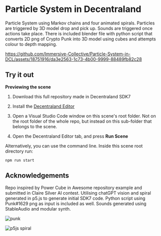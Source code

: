 # Particle System in Decentraland

Particle System using Markov chains and four animated spirals. Particles are triggered by 3D model drop and pick up. Sounds are triggered once actions take place.
There is included blender file with python script that converts 2D png of Crypto Punk into 3D model using cubes and attempts colour to depth mapping.

https://github.com/Immersive-Collective/Particle-System-in-DCL/assets/18751916/da3e2563-1c73-4b00-9999-88489fb82c28

## Try it out

**Previewing the scene**

1. Download this full repository made in Decentraland SDK7

2. Install the [Decentraland Editor](https://docs.decentraland.org/creator/development-guide/sdk7/editor/)

3. Open a Visual Studio Code window on this scene's root folder. Not on the root folder of the whole repo, but instead on this sub-folder that belongs to the scene.

4. Open the Decentraland Editor tab, and press **Run Scene**

Alternatively, you can use the command line. Inside this scene root directory run:

```
npm run start
```

## Acknowledgements

Repo inspired by Power Cube in Awesome repository example and submitted in Claire Silver AI contest.
Utilising chatGPT vision and spiral generated in p5.js to generate initial SDK7 code. Python script using Punk#1629 png as input is included as well. 
Sounds generated using StableAudio and modular synth.

![punk](https://github.com/Immersive-Collective/Particle-System-in-DCL/assets/18751916/a3983fe6-010b-428c-b4b6-000bf7de1083)

![ p5js spiral](https://github.com/Immersive-Collective/Particle-System-in-DCL/assets/18751916/4ee6b6ee-8e56-4537-b7a5-ed03f1225cf4)


